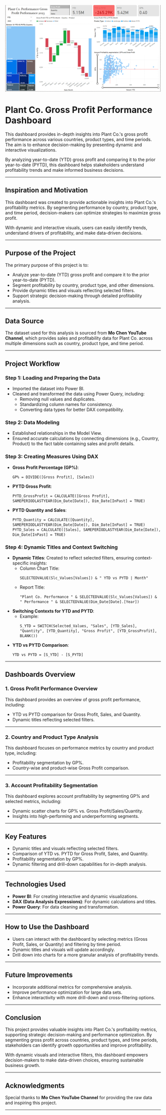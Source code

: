 ![Plant Co. Gross Profit Performance Dashboard](./Power%20Co.%20Gross%20Profit%20Performance/Plant%20co.%20Gross%20Profit%20Performance%20Dashboard.PNG)

# Plant Co. Gross Profit Performance Dashboard

This dashboard provides in-depth insights into Plant Co.'s gross profit performance across various countries, product types, and time periods. The aim is to enhance decision-making by presenting dynamic and interactive visualizations.

By analyzing year-to-date (YTD) gross profit and comparing it to the prior year-to-date (PYTD), this dashboard helps stakeholders understand profitability trends and make informed business decisions.

---

## Inspiration and Motivation

This dashboard was created to provide actionable insights into Plant Co.'s profitability metrics. By segmenting performance by country, product type, and time period, decision-makers can optimize strategies to maximize gross profit.

With dynamic and interactive visuals, users can easily identify trends, understand drivers of profitability, and make data-driven decisions.

---

## Purpose of the Project

The primary purpose of this project is to:

- Analyze year-to-date (YTD) gross profit and compare it to the prior year-to-date (PYTD).
- Segment profitability by country, product type, and other dimensions.
- Provide dynamic titles and visuals reflecting selected filters.
- Support strategic decision-making through detailed profitability analysis.

---

## Data Source

The dataset used for this analysis is sourced from **Mo Chen YouTube Channel**, which provides sales and profitability data for Plant Co. across multiple dimensions such as country, product type, and time period.

---

## Project Workflow

### Step 1: Loading and Preparing the Data

- Imported the dataset into Power BI.
- Cleaned and transformed the data using Power Query, including:
  - Removing null values and duplicates.
  - Standardizing column names for consistency.
  - Converting data types for better DAX compatibility.

### Step 2: Data Modeling

- Established relationships in the Model View.
- Ensured accurate calculations by connecting dimensions (e.g., Country, Product) to the fact table containing sales and profit details.

### Step 3: Creating Measures Using DAX

- **Gross Profit Percentage (GP%)**:
  ```DAX
  GP% = DIVIDE([Gross Profit], [Sales])
  ```
- **PYTD Gross Profit**:
  ```DAX
  PYTD_GrossProfit = CALCULATE([Gross Profit], SAMEPERIODLASTYEAR(Dim_Date[Date]), Dim_Date[InPast] = TRUE)
  ```
- **PYTD Quantity and Sales**:
  ```DAX
  PYTD_Quantity = CALCULATE([Quantity], SAMEPERIODLASTYEAR(Dim_Date[Date]), Dim_Date[InPast] = TRUE)
  PYTD_Sales = CALCULATE([Sales], SAMEPERIODLASTYEAR(Dim_Date[Date]), Dim_Date[InPast] = TRUE)
  ```

### Step 4: Dynamic Titles and Context Switching

- **Dynamic Titles**: Created to reflect selected filters, ensuring context-specific insights:
  - Column Chart Title:
    ```DAX
    SELECTEDVALUE(Slc_Values[Values]) & " YTD vs PYTD | Month"
    ```
  - Report Title:
    ```DAX
    "Plant Co. Performance " & SELECTEDVALUE(Slc_Values[Values]) & " Performance " & SELECTEDVALUE(Dim_Date[Date].[Year])
    ```
- **Switching Contexts for YTD and PYTD**:
  - Example:
    ```DAX
    S_YTD = SWITCH(Selected_Values, "Sales", [YTD_Sales], "Quantity", [YTD_Quantity], "Gross Profit", [YTD_GrossProfit], BLANK())
    ```
- **YTD vs PYTD Comparison**:
  ```DAX
  YTD vs PYTD = [S_YTD] - [S_PYTD]
  ```

---

## Dashboards Overview

### 1. Gross Profit Performance Overview

This dashboard provides an overview of gross profit performance, including:

- YTD vs PYTD comparison for Gross Profit, Sales, and Quantity.
- Dynamic titles reflecting selected filters.

---

### 2. Country and Product Type Analysis

This dashboard focuses on performance metrics by country and product type, including:

- Profitability segmentation by GP%.
- Country-wise and product-wise Gross Profit comparison.

---

### 3. Account Profitability Segmentation

This dashboard explores account profitability by segmenting GP% and selected metrics, including:

- Dynamic scatter charts for GP% vs. Gross Profit/Sales/Quantity.
- Insights into high-performing and underperforming segments.

---

## Key Features

- Dynamic titles and visuals reflecting selected filters.
- Comparison of YTD vs. PYTD for Gross Profit, Sales, and Quantity.
- Profitability segmentation by GP%.
- Dynamic filtering and drill-down capabilities for in-depth analysis.

---

## Technologies Used

- **Power BI**: For creating interactive and dynamic visualizations.
- **DAX (Data Analysis Expressions)**: For dynamic calculations and titles.
- **Power Query**: For data cleaning and transformation.

---

## How to Use the Dashboard

- Users can interact with the dashboard by selecting metrics (Gross Profit, Sales, or Quantity) and filtering by time period.
- Dynamic titles and visuals will update accordingly.
- Drill down into charts for a more granular analysis of profitability trends.

---

## Future Improvements

- Incorporate additional metrics for comprehensive analysis.
- Improve performance optimization for large data sets.
- Enhance interactivity with more drill-down and cross-filtering options.

---

## Conclusion

This project provides valuable insights into Plant Co.'s profitability metrics, supporting strategic decision-making and performance optimization. By segmenting gross profit across countries, product types, and time periods, stakeholders can identify growth opportunities and improve profitability.

With dynamic visuals and interactive filters, this dashboard empowers decision-makers to make data-driven choices, ensuring sustainable business growth.

---

## Acknowledgments

Special thanks to **Mo Chen YouTube Channel** for providing the raw data and inspiring this project.

---
